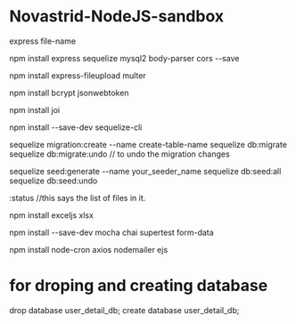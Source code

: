 # Novastrid-NodeJS-sandbox

express file-name

npm install express sequelize mysql2 body-parser cors --save

npm install express-fileupload multer

npm install bcrypt jsonwebtoken

npm install joi

npm install --save-dev sequelize-cli

sequelize migration:create --name create-table-name
sequelize db:migrate
sequelize db:migrate:undo // to undo the migration changes

sequelize seed:generate --name your_seeder_name
sequelize db:seed:all
sequelize db:seed:undo

:status //this says the list of files in it.

npm install exceljs xlsx

npm install --save-dev mocha chai supertest form-data

npm install node-cron axios nodemailer ejs

# for droping and creating database

drop database user_detail_db;
create database user_detail_db;
